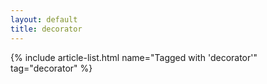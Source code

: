 ```yaml
---
layout: default
title: decorator
---
```


{% include article-list.html name="Tagged with 'decorator'" tag="decorator" %}
